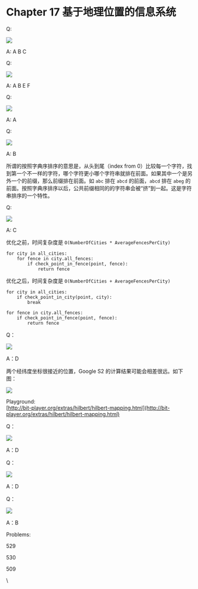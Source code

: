 # Chapter 17 基于地理位置的信息系统

Q:

![](<.gitbook/assets/image (89).png>)

A: A B C



Q:

![](<.gitbook/assets/image (58).png>)

A: A B E F



Q:

![](<.gitbook/assets/image (15).png>)

A: A



Q:

![](<.gitbook/assets/image (68).png>)

A: B

所谓的按照字典序排序的意思是，从头到尾（index from 0）比较每一个字符，找到第一个不一样的字符，哪个字符更小哪个字符串就排在前面。如果其中一个是另外一个的前缀，那么前缀排在前面。如 `abc` 排在 `abcd` 的前面，`abcd` 排在 `abeg` 的前面。按照字典序排序以后，公共前缀相同的的字符串会被“挤”到一起。这是字符串排序的一个特性。



Q:

![](<.gitbook/assets/image (53).png>)

A: C



优化之前，时间复杂度是 `O(NumberOfCities * AverageFencesPerCity)`

```
for city in all_cities:
    for fence in city.all_fences:
        if check_point_in_fence(point, fence):
            return fence  
```

优化之后，时间复杂度是 `O(NumberOfCities + AverageFencesPerCity)`

```
for city in all_cities:
    if check_point_in_city(point, city):
        break
    
for fence in city.all_fences:
    if check_point_in_fence(point, fence):
        return fence
```



Q：

![](<.gitbook/assets/image (41).png>)

A：D

两个经纬度坐标很接近的位置，Google S2 的计算结果可能会相差很远。如下图：

![](<.gitbook/assets/image (38).png>)

Playground:\
[http://bit-player.org/extras/hilbert/hilbert-mapping.html](http://bit-player.org/extras/hilbert/hilbert-mapping.html)



Q：

![](<.gitbook/assets/image (66).png>)

A：D





Q：

![](<.gitbook/assets/image (37).png>)

A：D



Q：

![](<.gitbook/assets/image (84).png>)

A：B



Problems:

529

530

509



\






